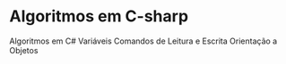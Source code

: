 # Algoritmos em C-sharp
Algoritmos em C#
Variáveis
Comandos de Leitura e Escrita
Orientação a Objetos
